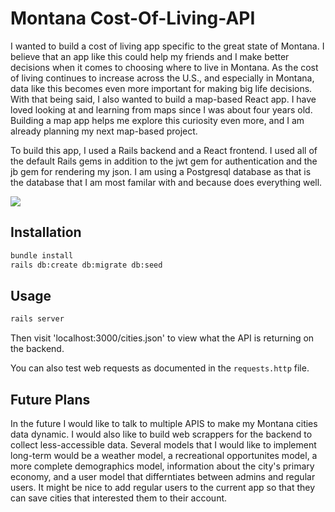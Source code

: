 # Montana Cost-Of-Living-API

I wanted to build a cost of living app specific to the great state of Montana. I believe that an app like this could help my friends and I make better decisions when it comes to choosing where to live in Montana. As the cost of living continues to increase across the U.S., and especially in Montana, data like this becomes even more important for making big life decisions. With that being said, I also wanted to build a map-based React app. I have loved looking at and learning from maps since I was about four years old. Building a map app helps me explore this curiosity even more, and I am already planning my next map-based project.

To build this app, I used a Rails backend and a React frontend. I used all of the default Rails gems in addition to the jwt gem for authentication and the jb gem for rendering my json. I am using a Postgresql database as that is the database that I am most familar with and because does everything well.

<img src="https://i.postimg.cc/HnLj81tk/Screen-Shot-2022-11-16-at-2-18-56-PM.png">

## Installation

```bash
bundle install
rails db:create db:migrate db:seed
```

## Usage

```bash
rails server
```

Then visit 'localhost:3000/cities.json' to view what the API is returning on the backend.

You can also test web requests as documented in the `requests.http` file.

## Future Plans

In the future I would like to talk to multiple APIS to make my Montana cities data dynamic. I would also like to build web scrappers for the backend to collect less-accessible data. Several models that I would like to implement long-term would be a weather model, a recreational opportunites model, a more complete demographics model, information about the city's primary economy, and a user model that differntiates between admins and regular users. It might be nice to add regular users to the current app so that they can save cities that interested them to their account.
